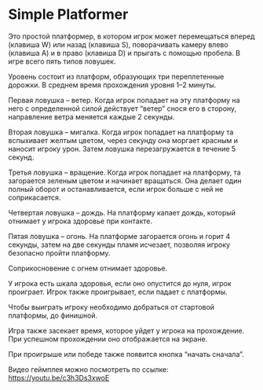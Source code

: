# Simple Platformer

Это простой платформер, в котором игрок может перемещаться вперед (клавиша W) или назад (клавиша S), поворачивать камеру влево (клавиша A) и в право (клавиша D) и прыгать с помощью пробела.
В игре всего пять типов ловушек. 

Уровень состоит из платформ, образующих три переплетенные дорожки. В среднем время прохождения уровня 1–2 минуты. 

Первая ловушка – ветер. Когда игрок попадает на эту платформу на него с определенной силой действует “ветер” снося его в сторону, направление ветра меняется каждые 2 секунды.

Вторая ловушка – мигалка. Когда игрок попадает на платформу та вспыхивает желтым цветом, через секунду она моргает красным и наносит игроку урон. Затем ловушка перезагружается в течение 5 секунд. 

Третья ловушка – вращение. Когда игрок попадает на платформу, та загорается зеленым цветом и начинает вращаться. Она делает один полный оборот и останавливается, если игрок больше с ней не соприкасается. 

Четвертая ловушка – дождь. На платформу капает дождь, который отнимает у игрока здоровье при контакте. 

Пятая ловушка – огонь. На платформе загорается огонь и горит 4 секунды, затем на две секунды пламя исчезает, позволяя игроку безопасно пройти платформу. 

Соприкосновение с огнем отнимает здоровье. 

У игрока есть шкала здоровья, если оно опустится до нуля, игрок проиграет. Игрок также проигрывает, если падает с платформы. 

Чтобы выиграть игроку необходимо добраться от стартовой платформы, до финишной. 

Игра также засекает время, которое уйдет у игрока на прохождение. При успешном прохождении оно отображается на экране. 

При проигрыше или победе также появится кнопка “начать сначала”. 

Видео геймплея можно посмотреть по ссылке: https://youtu.be/c3h3Ds3xwoE


